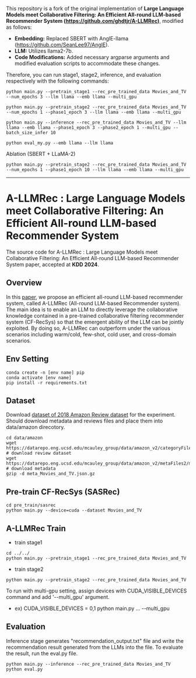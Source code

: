 This repository is a fork of the original implementation of **Large Language Models meet Collaborative Filtering: An Efficient All-round LLM-based Recommender System (https://github.com/ghdtjr/A-LLMRec)**, modified as follows:

* **Embedding:** Replaced SBERT with AnglE-llama (https://github.com/SeanLee97/AnglE).
* **LLM:**  Utilizes llama2-7b.
* **Code Modifications:**  Added necessary argparse arguments and modified evaluation scripts to accommodate these changes.

Therefore, you can run stage1, stage2, inference, and evaluation respectively with the following commands:

```
python main.py --pretrain_stage1 --rec_pre_trained_data Movies_and_TV --num_epochs 3 --llm llama --emb llama --multi_gpu 

python main.py --pretrain_stage2 --rec_pre_trained_data Movies_and_TV --num_epochs 1 --phase1_epoch 3 --llm llama --emb llama --multi_gpu 

python main.py --inference --rec_pre_trained_data Movies_and_TV --llm llama --emb llama --phase1_epoch 3 --phase2_epoch 1 --multi_gpu --batch_size_infer 10

python eval_my.py --emb llama --llm llama
```

Ablation (SBERT + LLaMA-2)
```
python main.py --pretrain_stage2 --rec_pre_trained_data Movies_and_TV --num_epochs 1 --phase1_epoch 10 --llm llama --emb llama --multi_gpu 
```

---


# A-LLMRec : Large Language Models meet Collaborative Filtering: An Efficient All-round LLM-based Recommender System

The source code for A-LLMRec : Large Language Models meet Collaborative Filtering: An Efficient All-round LLM-based Recommender System paper, accepted at **KDD 2024**.

## Overview
In this [paper](https://arxiv.org/abs/2404.11343), we propose an efficient all-round LLM-based recommender system, called A-LLMRec (All-round LLM-based Recommender system). The main idea is to enable an LLM to directly leverage the collaborative knowledge contained in a pre-trained collaborative filtering recommender system (CF-RecSys) so that the emergent ability of the LLM can be jointly exploited. By doing so, A-LLMRec can outperform under the various scenarios including warm/cold, few-shot, cold user, and cross-domain scenarios.

## Env Setting
```
conda create -n [env name] pip
conda activate [env name]
pip install -r requirements.txt
```

## Dataset
Download [dataset of 2018 Amazon Review dataset](https://cseweb.ucsd.edu/~jmcauley/datasets/amazon_v2/) for the experiment. Should download metadata and reviews files and place them into data/amazon direcotory.

```
cd data/amazon
wget https://datarepo.eng.ucsd.edu/mcauley_group/data/amazon_v2/categoryFiles/Movies_and_TV.json.gz  # download review dataset
wget https://datarepo.eng.ucsd.edu/mcauley_group/data/amazon_v2/metaFiles2/meta_Movies_and_TV.json.gz  # download metadata
gzip -d meta_Movies_and_TV.json.gz
```
  
## Pre-train CF-RecSys (SASRec)
```
cd pre_train/sasrec
python main.py --device=cuda --dataset Movies_and_TV
```

## A-LLMRec Train
- train stage1
```
cd ../../
python main.py --pretrain_stage1 --rec_pre_trained_data Movies_and_TV
```

- train stage2
```
python main.py --pretrain_stage2 --rec_pre_trained_data Movies_and_TV
```

To run with multi-gpu setting, assign devices with CUDA_VISIBLE_DEVICES command and add '--multi_gpu' argument.
- ex) CUDA_VISIBLE_DEVICES = 0,1 python main.py ... --multi_gpu
  


## Evaluation
Inference stage generates "recommendation_output.txt" file and write the recommendation result generated from the LLMs into the file. To evaluate the result, run the eval.py file.

```
python main.py --inference --rec_pre_trained_data Movies_and_TV
python eval.py
```